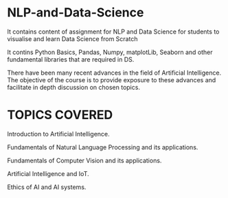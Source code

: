 # NLP-and-Data-Science
It contains content of assignment for NLP and Data Science for students to visualise and learn Data Science from Scratch

It contins Python Basics, Pandas, Numpy, matplotLib, Seaborn and other fundamental libraries that are required in DS.


There have been many recent advances in the field of Artificial Intelligence.
The objective of the course is to provide exposure to these advances and facilitate in depth
discussion on chosen topics.

<h1>TOPICS COVERED</h1>

Introduction to Artificial Intelligence.

Fundamentals of Natural Language Processing and its applications.

Fundamentals of Computer Vision and its applications.

Artificial Intelligence and IoT.

Ethics of AI and AI systems.
